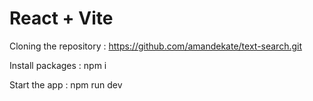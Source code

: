 # React + Vite

Cloning the repository :
https://github.com/amandekate/text-search.git

Install packages :
npm i

Start the app :
npm run dev